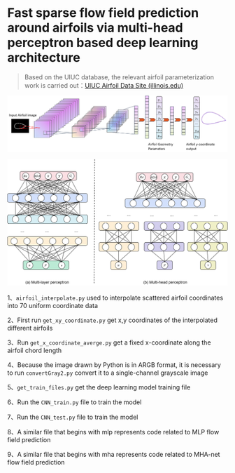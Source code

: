 # Fast sparse flow field prediction around airfoils via multi-head perceptron based deep learning architecture

>Based on the UIUC database, the relevant airfoil parameterization work is carried out：[UIUC Airfoil Data Site (illinois.edu)](https://m-selig.ae.illinois.edu/ads/coord_database.html)

<p align="center">
    <img src="./images/cnn.png" />
</p>



<p align="center">
    <img src="./images/MHP.png" />
</p>

1、`airfoil_interpolate.py` used to interpolate scattered airfoil coordinates into 70 uniform coordinate data

2、First run `get_xy_coordinate.py` get x,y coordinates of the interpolated different airfoils

3、Run `get_x_coordinate_averge.py` get a fixed x-coordinate along the airfoil chord length

4、Because the image drawn by Python is in ARGB format, it is necessary to run `convertGray2.py` convert it to a single-channel grayscale image

5、`get_train_files.py` get the deep learning model training file

6、Run the `CNN_train.py` file to train the model

7、Run the `CNN_test.py` file to train the model

8、A similar file that begins with mlp represents code related to MLP flow field prediction

9、A similar file that begins with mha represents code related to MHA-net flow field prediction
